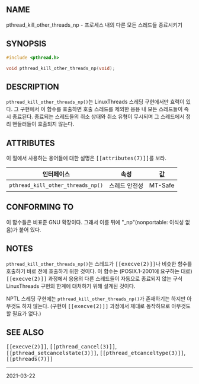 ## NAME

pthread_kill_other_threads_np - 프로세스 내의 다른 모든 스레드들 종료시키기

## SYNOPSIS

```c
#include <pthread.h>

void pthread_kill_other_threads_np(void);
```

## DESCRIPTION

`pthread_kill_other_threads_np()`는 LinuxThreads 스레딩 구현에서만 효력이 있다. 그 구현에서 이 함수를 호출하면 호출 스레드를 제외한 응용 내 모든 스레드들이 즉시 종료된다. 종료되는 스레드들의 취소 상태와 취소 유형이 무시되며 그 스레드에서 정리 핸들러들이 호출되지 않는다.

## ATTRIBUTES

이 절에서 사용하는 용어들에 대한 설명은 <tt>[[attributes(7)]]</tt>를 보라.

| 인터페이스 | 속성 | 값 |
| --- | --- | --- |
| `pthread_kill_other_threads_np()` | 스레드 안전성 | MT-Safe |

## CONFORMING TO

이 함수들은 비표준 GNU 확장이다. 그래서 이름 뒤에 "\_np"(nonportable: 이식성 없음)가 붙어 있다.

## NOTES

`pthread_kill_other_threads_np()`는 스레드가 <tt>[[execve(2)]]</tt>나 비슷한 함수를 호출하기 바로 전에 호출하기 위한 것이다. 이 함수는 (POSIX.1-2001에 요구하는 대로) <tt>[[execve(2)]]</tt> 과정에서 응용의 다른 스레드들이 자동으로 종료되지 않는 구식 LinuxThreads 구현의 한계에 대처하기 위해 설계된 것이다.

NPTL 스레딩 구현에는 `pthread_kill_other_threads_np()`가 존재하기는 하지만 아무것도 하지 않는다. (구현이 <tt>[[execve(2)]]</tt> 과정에서 제대로 동작하므로 아무것도 할 필요가 없다.)

## SEE ALSO

<tt>[[execve(2)]]</tt>, <tt>[[pthread_cancel(3)]]</tt>, <tt>[[pthread_setcancelstate(3)]]</tt>, <tt>[[pthread_etcanceltype(3)]]</tt>, <tt>[[pthreads(7)]]</tt>

----

2021-03-22
